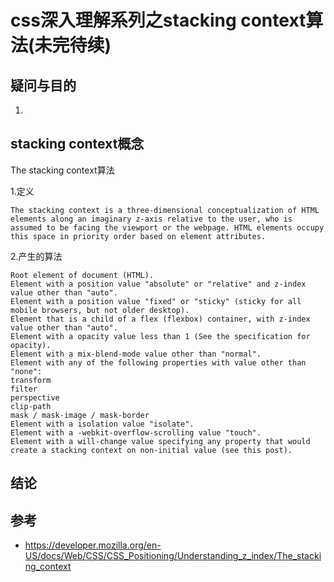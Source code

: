 # css深入理解系列之stacking context算法(未完待续)

## 疑问与目的

1. 



## stacking context概念


The stacking context算法

1.定义
```
The stacking context is a three-dimensional conceptualization of HTML elements along an imaginary z-axis relative to the user, who is assumed to be facing the viewport or the webpage. HTML elements occupy this space in priority order based on element attributes.
```

2.产生的算法
```
Root element of document (HTML).
Element with a position value "absolute" or "relative" and z-index value other than "auto".
Element with a position value "fixed" or "sticky" (sticky for all mobile browsers, but not older desktop).
Element that is a child of a flex (flexbox) container, with z-index value other than "auto".
Element with a opacity value less than 1 (See the specification for opacity).
Element with a mix-blend-mode value other than "normal".
Element with any of the following properties with value other than "none":
transform
filter
perspective
clip-path
mask / mask-image / mask-border
Element with a isolation value "isolate".
Element with a -webkit-overflow-scrolling value "touch".
Element with a will-change value specifying any property that would create a stacking context on non-initial value (see this post).
```

## 结论

## 参考
+ https://developer.mozilla.org/en-US/docs/Web/CSS/CSS_Positioning/Understanding_z_index/The_stacking_context

